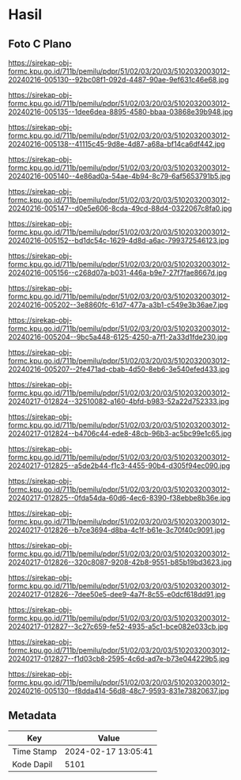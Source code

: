 # Hasil

## Foto C Plano

https://sirekap-obj-formc.kpu.go.id/711b/pemilu/pdpr/51/02/03/20/03/5102032003012-20240216-005130--92bc08f1-092d-4487-90ae-9ef631c46e68.jpg

https://sirekap-obj-formc.kpu.go.id/711b/pemilu/pdpr/51/02/03/20/03/5102032003012-20240216-005135--1dee6dea-8895-4580-bbaa-03868e39b948.jpg

https://sirekap-obj-formc.kpu.go.id/711b/pemilu/pdpr/51/02/03/20/03/5102032003012-20240216-005138--41115c45-9d8e-4d87-a68a-bf14ca6df442.jpg

https://sirekap-obj-formc.kpu.go.id/711b/pemilu/pdpr/51/02/03/20/03/5102032003012-20240216-005140--4e86ad0a-54ae-4b94-8c79-6af5653791b5.jpg

https://sirekap-obj-formc.kpu.go.id/711b/pemilu/pdpr/51/02/03/20/03/5102032003012-20240216-005147--d0e5e606-8cda-49cd-88d4-0322067c8fa0.jpg

https://sirekap-obj-formc.kpu.go.id/711b/pemilu/pdpr/51/02/03/20/03/5102032003012-20240216-005152--bd1dc54c-1629-4d8d-a6ac-799372546123.jpg

https://sirekap-obj-formc.kpu.go.id/711b/pemilu/pdpr/51/02/03/20/03/5102032003012-20240216-005156--c268d07a-b031-446a-b9e7-27f7fae8667d.jpg

https://sirekap-obj-formc.kpu.go.id/711b/pemilu/pdpr/51/02/03/20/03/5102032003012-20240216-005202--3e8860fc-61d7-477a-a3b1-c549e3b36ae7.jpg

https://sirekap-obj-formc.kpu.go.id/711b/pemilu/pdpr/51/02/03/20/03/5102032003012-20240216-005204--9bc5a448-6125-4250-a7f1-2a33d1fde230.jpg

https://sirekap-obj-formc.kpu.go.id/711b/pemilu/pdpr/51/02/03/20/03/5102032003012-20240216-005207--2fe471ad-cbab-4d50-8eb6-3e540efed433.jpg

https://sirekap-obj-formc.kpu.go.id/711b/pemilu/pdpr/51/02/03/20/03/5102032003012-20240217-012824--32510082-a160-4bfd-b983-52a22d752333.jpg

https://sirekap-obj-formc.kpu.go.id/711b/pemilu/pdpr/51/02/03/20/03/5102032003012-20240217-012824--b4706c44-ede8-48cb-96b3-ac5bc99e1c65.jpg

https://sirekap-obj-formc.kpu.go.id/711b/pemilu/pdpr/51/02/03/20/03/5102032003012-20240217-012825--a5de2b44-f1c3-4455-90b4-d305f94ec090.jpg

https://sirekap-obj-formc.kpu.go.id/711b/pemilu/pdpr/51/02/03/20/03/5102032003012-20240217-012825--0fda54da-60d6-4ec6-8390-f38ebbe8b36e.jpg

https://sirekap-obj-formc.kpu.go.id/711b/pemilu/pdpr/51/02/03/20/03/5102032003012-20240217-012826--b7ce3694-d8ba-4c1f-b61e-3c70f40c9091.jpg

https://sirekap-obj-formc.kpu.go.id/711b/pemilu/pdpr/51/02/03/20/03/5102032003012-20240217-012826--320c8087-9208-42b8-9551-b85b19bd3623.jpg

https://sirekap-obj-formc.kpu.go.id/711b/pemilu/pdpr/51/02/03/20/03/5102032003012-20240217-012826--7dee50e5-dee9-4a7f-8c55-e0dcf618dd91.jpg

https://sirekap-obj-formc.kpu.go.id/711b/pemilu/pdpr/51/02/03/20/03/5102032003012-20240217-012827--3c27c659-fe52-4935-a5c1-bce082e033cb.jpg

https://sirekap-obj-formc.kpu.go.id/711b/pemilu/pdpr/51/02/03/20/03/5102032003012-20240217-012827--f1d03cb8-2595-4c6d-ad7e-b73e044229b5.jpg

https://sirekap-obj-formc.kpu.go.id/711b/pemilu/pdpr/51/02/03/20/03/5102032003012-20240216-005130--f8dda414-56d8-48c7-9593-831e73820637.jpg


## Metadata

| Key        | Value               |
| ---------- | ------------------- |
| Time Stamp | 2024-02-17 13:05:41 |
| Kode Dapil | 5101                |



